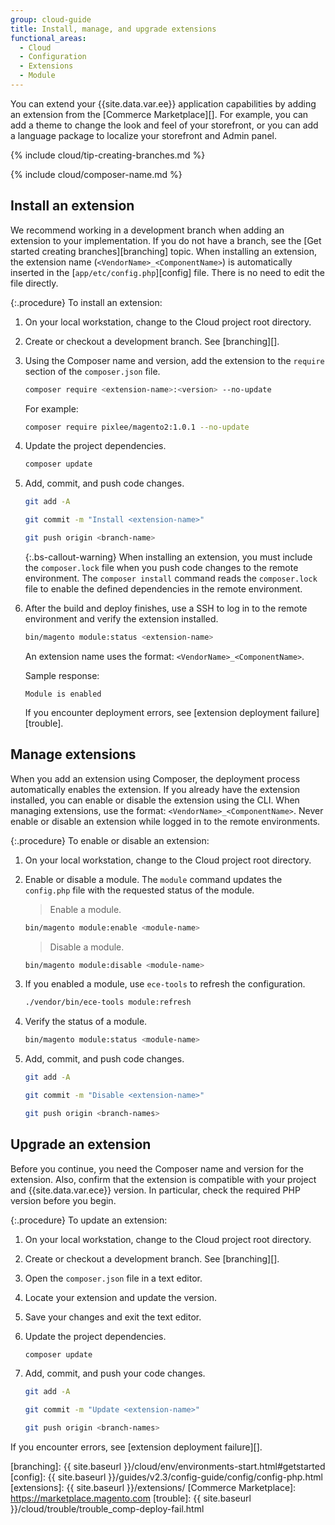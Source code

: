 ```yaml
---
group: cloud-guide
title: Install, manage, and upgrade extensions
functional_areas:
  - Cloud
  - Configuration
  - Extensions
  - Module
---
```


You can extend your {{site.data.var.ee}} application capabilities by adding an extension from the [Commerce Marketplace][]. For example, you can add a theme to change the look and feel of your storefront, or you can add a language package to localize your storefront and Admin panel.

{% include cloud/tip-creating-branches.md %}

{% include cloud/composer-name.md %}

## Install an extension

We recommend working in a development branch when adding an extension to your implementation. If you do not have a branch, see the [Get started creating branches][branching] topic. When installing an extension, the extension name (`<VendorName>_<ComponentName>`) is automatically inserted in the [`app/etc/config.php`][config] file. There is no need to edit the file directly.

{:.procedure}
To install an extension:

1. On your local workstation, change to the Cloud project root directory.

1. Create or checkout a development branch. See [branching][].

1. Using the Composer name and version, add the extension to the `require` section of the `composer.json` file.

   ```bash
   composer require <extension-name>:<version> --no-update
   ```

   For example:

   ```bash
   composer require pixlee/magento2:1.0.1 --no-update
   ```

1. Update the project dependencies.

   ```bash
   composer update
   ```

1. Add, commit, and push code changes.

   ```bash
   git add -A
   ```

   ```bash
   git commit -m "Install <extension-name>"
   ```

   ```bash
   git push origin <branch-name>
   ```

   {:.bs-callout-warning}
   When installing an extension, you must include the `composer.lock` file when you push code changes to the remote environment. The `composer install` command reads the `composer.lock` file to enable the defined dependencies in the remote environment.

1. After the build and deploy finishes, use a SSH to log in to the remote environment and verify the extension installed.

   ```bash
   bin/magento module:status <extension-name>
   ```

   An extension name uses the format: `<VendorName>_<ComponentName>`.

   Sample response:

   ```terminal
   Module is enabled
   ```

   If you encounter deployment errors, see [extension deployment failure][trouble].

## Manage extensions

When you add an extension using Composer, the deployment process automatically enables the extension. If you already have the extension installed, you can enable or disable the extension using the CLI. When managing extensions, use the format: `<VendorName>_<ComponentName>`. Never enable or disable an extension while logged in to the remote environments.

{:.procedure}
To enable or disable an extension:

1. On your local workstation, change to the Cloud project root directory.

1. Enable or disable a module. The `module` command updates the `config.php` file with the requested status of the module.

   >Enable a module.
   ```bash
   bin/magento module:enable <module-name>
   ```

   >Disable a module.
   ```bash
   bin/magento module:disable <module-name>
   ```

1. If you enabled a module, use `ece-tools` to refresh the configuration.

   ```bash
   ./vendor/bin/ece-tools module:refresh
   ```

1. Verify the status of a module.

   ```bash
   bin/magento module:status <module-name>
   ```

1. Add, commit, and push code changes.

   ```bash
   git add -A
   ```

   ```bash
   git commit -m "Disable <extension-name>"
   ```

   ```bash
   git push origin <branch-names>
   ```

## Upgrade an extension

Before you continue, you need the Composer name and version for the extension. Also, confirm that the extension is compatible with your project and {{site.data.var.ece}} version. In particular, check the required PHP version before you begin.

{:.procedure}
To update an extension:

1. On your local workstation, change to the Cloud project root directory.

1. Create or checkout a development branch. See [branching][].

1. Open the `composer.json` file in a text editor.

1. Locate your extension and update the version.

1. Save your changes and exit the text editor.

1. Update the project dependencies.

   ```bash
   composer update
   ```

1. Add, commit, and push your code changes.

   ```bash
   git add -A
   ```

   ```bash
   git commit -m "Update <extension-name>"
   ```

   ```bash
   git push origin <branch-names>
   ```

If you encounter errors, see [extension deployment failure][].

<!-- link definitions -->

[branching]: {{ site.baseurl }}/cloud/env/environments-start.html#getstarted
[config]: {{ site.baseurl }}/guides/v2.3/config-guide/config/config-php.html
[extensions]: {{ site.baseurl }}/extensions/
[Commerce Marketplace]: https://marketplace.magento.com
[trouble]: {{ site.baseurl }}/cloud/trouble/trouble_comp-deploy-fail.html

